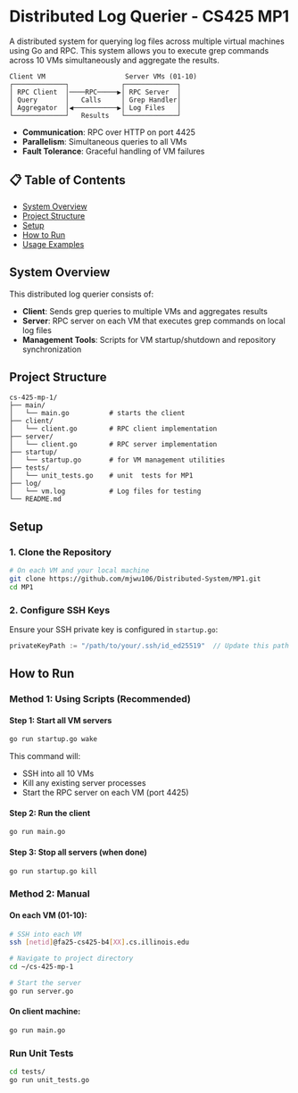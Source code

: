 # Distributed Log Querier - CS425 MP1

A distributed system for querying log files across multiple virtual machines using Go and RPC. This system allows you to execute grep commands across 10 VMs simultaneously and aggregate the results.

```
Client VM                    Server VMs (01-10)
┌─────────────┐             ┌─────────────┐
│ RPC Client  │────RPC─────▶│ RPC Server  │
│ Query       │   Calls     │ Grep Handler│
│ Aggregator  │◀───────────▶│ Log Files   │
└─────────────┘   Results   └─────────────┘
```
- **Communication**: RPC over HTTP on port 4425
- **Parallelism**: Simultaneous queries to all VMs
- **Fault Tolerance**: Graceful handling of VM failures


## 📋 Table of Contents
- [System Overview](#system-overview)
- [Project Structure](#project-structure)
- [Setup](#setup)
- [How to Run](#how-to-run)
- [Usage Examples](#usage-examples)


## System Overview

This distributed log querier consists of:
- **Client**: Sends grep queries to multiple VMs and aggregates results
- **Server**: RPC server on each VM that executes grep commands on local log files
- **Management Tools**: Scripts for VM startup/shutdown and repository synchronization

## Project Structure

```
cs-425-mp-1/
├── main/
│   └── main.go          # starts the client
├── client/
│   └── client.go        # RPC client implementation
├── server/
│   └── client.go        # RPC server implementation
├── startup/
│   └── startup.go       # for VM management utilities
├── tests/
│   └── unit_tests.go    # unit  tests for MP1
├── log/
│   └── vm.log           # Log files for testing
└── README.md
```


## Setup

### 1. Clone the Repository

```bash
# On each VM and your local machine
git clone https://github.com/mjwu106/Distributed-System/MP1.git
cd MP1
```

### 2. Configure SSH Keys

Ensure your SSH private key is configured in `startup.go`:
```go
privateKeyPath := "/path/to/your/.ssh/id_ed25519"  // Update this path
```

## How to Run

### Method 1: Using Scripts (Recommended)

#### Step 1: Start all VM servers
```bash
go run startup.go wake
```
This command will:
- SSH into all 10 VMs
- Kill any existing server processes
- Start the RPC server on each VM (port 4425)

#### Step 2: Run the client
```bash
go run main.go
```

#### Step 3: Stop all servers (when done)
```bash
go run startup.go kill
```

### Method 2: Manual

#### On each VM (01-10):
```bash
# SSH into each VM
ssh [netid]@fa25-cs425-b4[XX].cs.illinois.edu

# Navigate to project directory
cd ~/cs-425-mp-1

# Start the server
go run server.go
```

#### On client machine:
```bash
go run main.go
```

### Run Unit Tests
```bash
cd tests/
go run unit_tests.go
```

